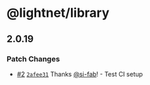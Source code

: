 # @lightnet/library

## 2.0.19

### Patch Changes

- [#2](https://github.com/LightNetDev/lightnet-library/pull/2) [`2afee31`](https://github.com/LightNetDev/lightnet-library/commit/2afee31674e44b98cdf1385a26f6df51857dbd94) Thanks [@si-fab](https://github.com/si-fab)! - Test CI setup
